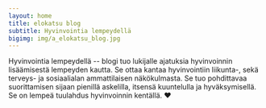 ```yaml
---
layout: home
title: elokatsu blog
subtitle: Hyvinvointia lempeydellä
bigimg: img/a_elokatsu_blog.jpg
---
```

Hyvinvointia lempeydellä -- blogi tuo lukijalle ajatuksia hyvinvoinnin lisäämisestä lempeyden kautta. Se ottaa kantaa hyvinvointiin liikunta-, sekä terveys- ja sosiaalialan ammattilaisen näkökulmasta. Se tuo pohdittavaa suorittamisen sijaan pienillä askelilla, itsensä kuuntelulla ja hyväksymisellä. Se on lempeä tuulahdus hyvinvoinnin kentällä. ❤️